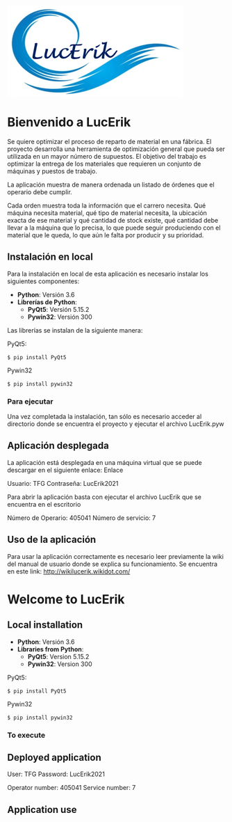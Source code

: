![Figura 0](imagenes/Logo.png)
# Bienvenido a LucErik
Se quiere optimizar el proceso de reparto de material en una fábrica. El proyecto desarrolla una herramienta de optimización general que pueda ser utilizada en un mayor número de supuestos. El objetivo del trabajo es optimizar la entrega de los materiales que requieren un conjunto de máquinas y puestos de trabajo.

La aplicación muestra de manera ordenada un listado de órdenes que el operario debe cumplir.

Cada orden muestra toda la información que el carrero necesita. Qué máquina necesita material, qué tipo de material necesita, la ubicación exacta de ese material y qué cantidad de stock existe, qué cantidad debe llevar a la máquina que lo precisa, lo que puede seguir produciendo con el material que le queda, lo que aún le falta por producir y su prioridad.

## Instalación en local
Para la instalación en local de esta aplicación es necesario instalar los siguientes componentes:
* **Python**: Versión 3.6
* **Librerías de Python**:
    * **PyQt5**: Versión 5.15.2
    * **Pywin32**: Versión 300
    
Las librerías se instalan de la siguiente manera:

PyQt5:
```
$ pip install PyQt5
```

Pywin32
```
$ pip install pywin32
```


### Para ejecutar
Una vez completada la instalación, tan sólo es necesario acceder al directorio donde se encuentra el proyecto y ejecutar el archivo LucErik.pyw


## Aplicación desplegada
La aplicación está desplegada en una máquina virtual que se puede descargar en el siguiente enlace: Enlace

Usuario: TFG
Contraseña: LucErik2021

Para abrir la aplicación basta con ejecutar el archivo LucErik que se encuentra en el escritorio

Número de Operario: 405041
Número de servicio: 7


## Uso de la aplicación
Para usar la aplicación correctamente es necesario leer previamente la wiki del manual de usuario donde se explica su funcionamiento.
Se encuentra en este link: http://wikilucerik.wikidot.com/



# Welcome to LucErik


## Local installation

* **Python**: Versión 3.6
* **Libraries from Python**:
    * **PyQt5**: Version 5.15.2
    * **Pywin32**: Version 300
    


PyQt5:
```
$ pip install PyQt5
```

Pywin32
```
$ pip install pywin32
```


### To execute



## Deployed application

User: TFG
Password: LucErik2021


Operator number: 405041
Service number: 7


## Application use

